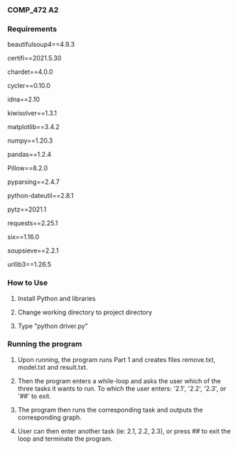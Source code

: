 ### COMP_472 A2

### Requirements

beautifulsoup4==4.9.3

certifi==2021.5.30

chardet==4.0.0

cycler==0.10.0

idna==2.10

kiwisolver==1.3.1

matplotlib==3.4.2

numpy==1.20.3

pandas==1.2.4

Pillow==8.2.0

pyparsing==2.4.7

python-dateutil==2.8.1

pytz==2021.1

requests==2.25.1

six==1.16.0

soupsieve==2.2.1

urllib3==1.26.5


### How to Use 

1. Install Python and libraries

2. Change working directory to project directory

3. Type "python driver.py"


### Running the program 

1. Upon running, the program runs Part 1 and creates files remove.txt, model.txt and result.txt. 

2. Then the program enters a while-loop and asks the user which of the three tasks it wants to run.
   To which the user enters: '2.1', '2.2', '2.3', or '##' to exit. 

3. The program then runs the corresponding task and outputs the corresponding graph. 

4. User can then enter another task (ie: 2.1, 2.2, 2.3), or press ## to exit the loop and terminate the program. 